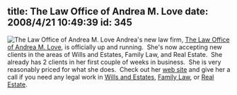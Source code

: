 title: The Law Office of Andrea M. Love
date: 2008/4/21 10:49:39
id: 345
---
![The Law Office of Andrea M. Love](/journal_images/mini-DSC02627.JPG) Andrea's new law firm, [The Law Office of Andrea M. Love](http://www.alovelaw.com), is officially up and running.  She's now accepting new clients in the areas of Wills and Estates, Family Law, and Real Estate.  She already has 2 clients in her first couple of weeks in business.  She is very reasonably priced for what she does.  Check out her [web site](http://www.alovelaw.com) and give her a call if you need any legal work in [Wills and Estates](http://alovelaw.com/Wills.aspx), [Family Law](http://alovelaw.com/FamilyLaw.aspx), or [Real Estate](http://alovelaw.com/RealEstate.aspx).